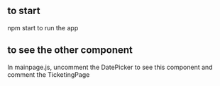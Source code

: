 ## to start
npm start to run the app

## to see the other component
In mainpage.js, uncomment the DatePicker to see this component and comment the TicketingPage
